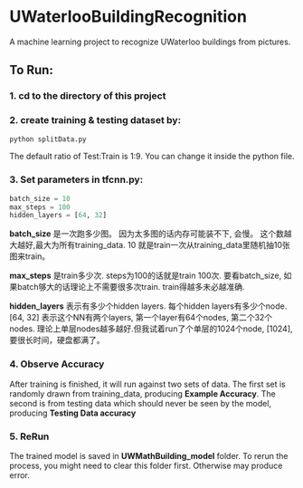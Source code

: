 # UWaterlooBuildingRecognition
A machine learning project to recognize UWaterloo buildings from pictures. 

## To Run:

### 1. cd to the directory of this project

### 2. create training & testing dataset by: 
```bash
python splitData.py
```
The default ratio of Test:Train is 1:9. You can change it inside the python file.

### 3. Set parameters in tfcnn.py:
```python
batch_size = 10
max_steps = 100
hidden_layers = [64, 32]
```
**batch_size** 是一次跑多少图。 因为太多图的话内存可能装不下, 会慢。 这个数越大越好,最大为所有training_data. 10 就是train一次从training_data里随机抽10张图来train。

**max_steps** 是train多少次. steps为100的话就是train 100次. 要看batch_size, 如果batch够大的话理论上不需要很多次train. train得越多未必越准确.

**hidden_layers** 表示有多少个hidden layers. 每个hidden layers有多少个node. [64, 32] 表示这个NN有两个layers, 第一个layer有64个nodes, 第二个32个nodes.
理论上单层nodes越多越好.但我试着run了个单层的1024个node, [1024], 要很长时间，硬盘都满了。

### 4. Observe Accuracy
After training is finished, it will run against two sets of data. The first set is randomly drawn from training_data, producing **Example Accuracy**. The second is from testing data which should never be seen by the model, producing **Testing Data accuracy**

### 5. ReRun
The trained model is saved in **UWMathBuilding_model** folder. To rerun the process, you might need to clear this folder first. Otherwise may produce error. 

